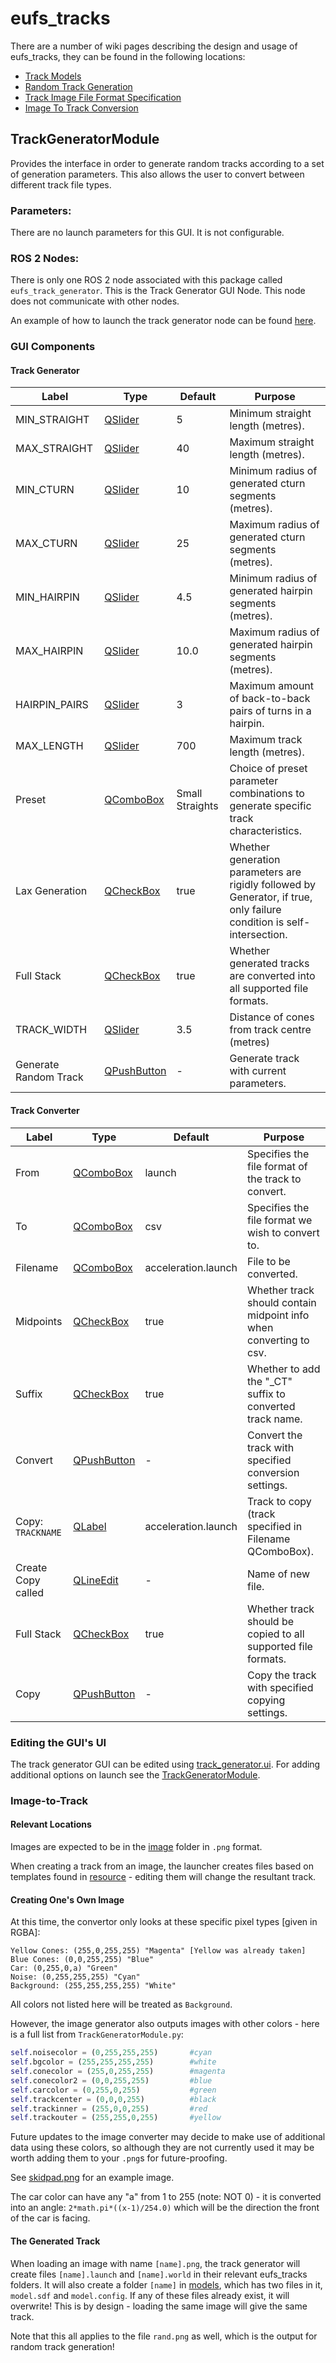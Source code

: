 # eufs_tracks

There are a number of wiki pages describing the design and usage of eufs_tracks, they can be found in the following locations:
- [Track Models](https://gitlab.com/eufs/eufs_sim/-/wikis/Track-models)
- [Random Track Generation](https://gitlab.com/eufs/eufs_sim/-/wikis/Simulation/Random-Track-Generation)
- [Track Image File Format Specification](https://gitlab.com/eufs/eufs_sim/-/wikis/Simulation/Track-Image-File-Format-Specification)
- [Image To Track Conversion](https://gitlab.com/eufs/eufs_sim/-/wikis/Simulation/Image-To-Track-Conversion)

## TrackGeneratorModule
Provides the interface in order to generate random tracks according to a set of generation parameters. This also allows the user to convert between different track file types.

### Parameters:
There are no launch parameters for this GUI. It is not configurable.

### ROS 2 Nodes:

There is only one ROS 2 node associated with this package called `eufs_track_generator`. This is the Track Generator GUI Node. This node does not communicate with other nodes.

An example of how to launch the track generator node can be found [here](./launch/eufs_track_generator.launch.py).

### GUI Components

#### Track Generator

| Label | Type | Default | Purpose |
| ----- | ---- | ------- | ------- |
| MIN_STRAIGHT          | [QSlider](https://doc.qt.io/qt-5/qslider.html)         | 5               | Minimum straight length (metres). |
| MAX_STRAIGHT          | [QSlider](https://doc.qt.io/qt-5/qslider.html)         | 40              | Maximum straight length (metres). |
| MIN_CTURN             | [QSlider](https://doc.qt.io/qt-5/qslider.html)         | 10              | Minimum radius of generated cturn segments (metres). |
| MAX_CTURN             | [QSlider](https://doc.qt.io/qt-5/qslider.html)         | 25              | Maximum radius of generated cturn segments (metres). |
| MIN_HAIRPIN           | [QSlider](https://doc.qt.io/qt-5/qslider.html)         | 4.5             | Minimum radius of generated hairpin segments (metres). |
| MAX_HAIRPIN           | [QSlider](https://doc.qt.io/qt-5/qslider.html)         | 10.0            | Maximum radius of generated hairpin segments (metres). |
| HAIRPIN_PAIRS         | [QSlider](https://doc.qt.io/qt-5/qslider.html)         | 3               | Maximum amount of back-to-back pairs of turns in a hairpin. |
| MAX_LENGTH            | [QSlider](https://doc.qt.io/qt-5/qslider.html)         | 700             | Maximum track length (metres). |
| Preset                | [QComboBox](https://doc.qt.io/qt-5/qcombobox.html)     | Small Straights | Choice of preset parameter combinations to generate specific track characteristics. |
| Lax Generation        | [QCheckBox](https://doc.qt.io/qt-5/qcheckbox.html)     | true            | Whether generation parameters are rigidly followed by Generator, if true, only failure condition is self-intersection. |
| Full Stack            | [QCheckBox](https://doc.qt.io/qt-5/qcheckbox.html)     | true            | Whether generated tracks are converted into all supported file formats. |
| TRACK_WIDTH           | [QSlider](https://doc.qt.io/qt-5/qslider.html)         | 3.5             | Distance of cones from track centre (metres)
| Generate Random Track | [QPushButton](https://doc.qt.io/qt-5/qpushbutton.html) | -               | Generate track with current parameters. |

#### Track Converter

| Label | Type | Default | Purpose |
| ----- | ---- | ------- | ------- |
| From               | [QComboBox](https://doc.qt.io/qt-5/qcombobox.html)     | launch              | Specifies the file format of the track to convert. |
| To                 | [QComboBox](https://doc.qt.io/qt-5/qcombobox.html)     | csv                 | Specifies the file format we wish to convert to. |
| Filename           | [QComboBox](https://doc.qt.io/qt-5/qcombobox.html)     | acceleration.launch | File to be converted. |
| Midpoints          | [QCheckBox](https://doc.qt.io/qt-5/qcheckbox.html)     | true                | Whether track should contain midpoint info when converting to csv. |
| Suffix             | [QCheckBox](https://doc.qt.io/qt-5/qcheckbox.html)     | true                | Whether to add the "_CT" suffix to converted track name. |
| Convert            | [QPushButton](https://doc.qt.io/qt-5/qpushbutton.html) | -                   | Convert the track with specified conversion settings. |
| Copy: `TRACKNAME`  | [QLabel](https://doc.qt.io/qt-5/qlabel.html)           | acceleration.launch | Track to copy (track specified in Filename QComboBox). |
| Create Copy called | [QLineEdit](https://doc.qt.io/qt-5/qlineedit.html)     | -                   | Name of new file. |
| Full Stack         | [QCheckBox](https://doc.qt.io/qt-5/qcheckbox.html)     | true                | Whether track should be copied to all supported file formats. |
| Copy               | [QPushButton](https://doc.qt.io/qt-5/qpushbutton.html) | -                   | Copy the track with specified copying settings. |

### Editing the GUI's UI

The track generator GUI can be edited using [track_generator.ui](./resource/track_generator.ui).
For adding additional options on launch see the [TrackGeneratorModule](./src/eufs_tracks/TrackGeneratorModule.py).

### Image-to-Track

#### Relevant Locations

Images are expected to be in the [image](./image) folder in `.png` format.

When creating a track from an image, the launcher creates files based on templates found in [resource](./resource) -
editing them will change the resultant track.

#### Creating One's Own Image

At this time, the convertor only looks at these specific pixel types [given in RGBA]:

```
Yellow Cones: (255,0,255,255) "Magenta" [Yellow was already taken]
Blue Cones: (0,0,255,255) "Blue"
Car: (0,255,0,a) "Green"
Noise: (0,255,255,255) "Cyan"
Background: (255,255,255,255) "White"
```

All colors not listed here will be treated as `Background`.

However, the image generator also outputs images with other colors - here is a full list from `TrackGeneratorModule.py`:

```python
self.noisecolor = (0,255,255,255)       #cyan
self.bgcolor = (255,255,255,255)        #white
self.conecolor = (255,0,255,255)        #magenta
self.conecolor2 = (0,0,255,255)         #blue
self.carcolor = (0,255,0,255)           #green
self.trackcenter = (0,0,0,255)          #black
self.trackinner = (255,0,0,255)         #red
self.trackouter = (255,255,0,255)       #yellow
```

Future updates to the image converter may decide to make use of additional data using these colors,
so although they are not currently used it may be worth adding them to your `.png`s for future-proofing.

See [skidpad.png](./image/skidpad.png) for an example image.

The car color can have any "a" from 1 to 255 (note: NOT 0) - it is converted into an angle:
```2*math.pi*((x-1)/254.0)```
which will be the direction the front of the car is facing.

#### The Generated Track

When loading an image with name `[name].png`, the track generator will create files `[name].launch` and `[name].world` in their relevant eufs_tracks folders.
It will also create a folder `[name]` in [models](./models), which has two files in it, `model.sdf` and `model.config`.
If any of these files already exist, it will overwrite!  This is by design - loading the same image will give the same track.

Note that this all applies to the file `rand.png` as well, which is the output for random track generation!